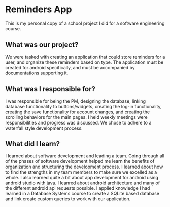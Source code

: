# Reminders App

This is my personal copy of a school project I did for a software engineering course.

## What was our project?
We were tasked with creating an application that could store reminders for a user, and organize these reminders based on type.
The application must be created for android specifically, and must be accompanied by documentations supporting it. 

## What was I responsible for?
I was responsible for being the PM, designing the database, linking database functionality to buttons/widgets, creating the log-in functionality, 
creating the save functionality for account changes, and creating the scrolling behaviors for the main pages. 
I held weekly meetings were responsibilities and progress was discussed. We chose to adhere to a waterfall style development process. 

## What did I learn?
I learned about software development and leading a team. Going through all of the phases of software development helped me learn the benefits of
organization and structuring the development process. I learned about how to find the strengths in my team members to make sure we excelled as a whole. 
I also learned quite a bit about app development for android using android studio with java. I leanred about android architecture and many 
of the different android api requests possible. I applied knowledge I had learned in a Database Systems course to create a SQLite based database and link create 
custom queries to work with our application. 
